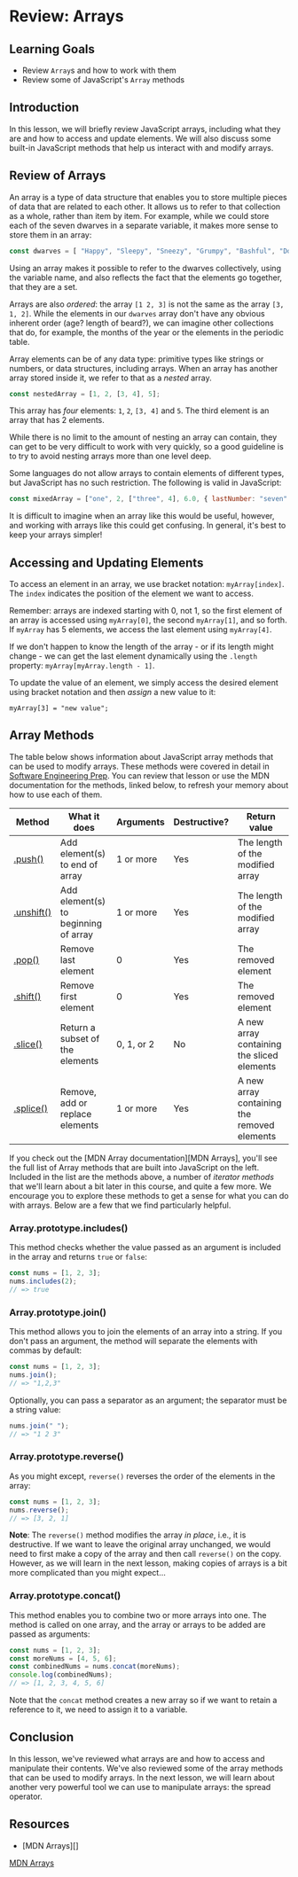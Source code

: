 # Review: Arrays

## Learning Goals

- Review `Array`s and how to work with them
- Review some of JavaScript's `Array` methods

## Introduction

In this lesson, we will briefly review JavaScript arrays, including what they
are and how to access and update elements. We will also discuss some built-in
JavaScript methods that help us interact with and modify arrays.

## Review of Arrays

An array is a type of data structure that enables you to store multiple pieces
of data that are related to each other. It allows us to refer to that collection
as a whole, rather than item by item. For example, while we could store each of
the seven dwarves in a separate variable, it makes more sense to store them in
an array:

```js
const dwarves = [ "Happy", "Sleepy", "Sneezy", "Grumpy", "Bashful", "Dopey", "Doc" ];
```

Using an array makes it possible to refer to the dwarves collectively, using the
variable name, and also reflects the fact that the elements go together, that
they are a set.

Arrays are also _ordered_: the array `[1 2, 3]` is not the same as the array
`[3, 1, 2]`. While the elements in our `dwarves` array don't have any obvious
inherent order (age? length of beard?), we can imagine other collections that
do, for example, the months of the year or the elements in the periodic table.

Array elements can be of any data type: primitive types like strings or numbers,
or data structures, including arrays. When an array has another array stored
inside it, we refer to that as a _nested_ array.

```js
const nestedArray = [1, 2, [3, 4], 5];
```

This array has _four_ elements: `1`, `2`, `[3, 4]` and `5`. The third element is
an array that has 2 elements.

While there is no limit to the amount of nesting an array can contain, they can
get to be very difficult to work with very quickly, so a good guideline is to
try to avoid nesting arrays more than one level deep.

Some languages do not allow arrays to contain elements of different types, but
JavaScript has no such restriction. The following is valid in JavaScript:

```js
const mixedArray = ["one", 2, ["three", 4], 6.0, { lastNumber: "seven" }];
```

It is difficult to imagine when an array like this would be useful, however, and
working with arrays like this could get confusing. In general, it's best to keep
your arrays simpler!

## Accessing and Updating Elements

To access an element in an array, we use bracket notation: `myArray[index]`. The
`index` indicates the position of the element we want to access.

Remember: arrays are indexed starting with 0, not 1, so the first element of an
array is accessed using `myArray[0]`, the second `myArray[1]`, and so forth. If
`myArray` has 5 elements, we access the last element using `myArray[4]`.

If we don't happen to know the length of the array - or if its length might
change - we can get the last element dynamically using the `.length` property:
`myArray[myArray.length - 1]`.

To update the value of an element, we simply access the desired element using
bracket notation and then _assign_ a new value to it:

`myArray[3] = "new value";`

## Array Methods

The table below shows information about JavaScript array methods that can be
used to modify arrays. These methods were covered in detail in [Software
Engineering Prep][array-methods]. You can review that lesson or use the MDN
documentation for the methods, linked below, to refresh your memory about how to
use each of them.

[array-methods]:
  https://github.com/learn-co-curriculum/phase-0-intro-to-js-2-array-methods

| Method         | What it does                         | Arguments  | Destructive? | Return value                                |
| -------------- | ------------------------------------ | ---------- | ------------ | ------------------------------------------- |
| [.push()][]    | Add element(s) to end of array       | 1 or more  | Yes          | The length of the modified array            |
| [.unshift()][] | Add element(s) to beginning of array | 1 or more  | Yes          | The length of the modified array            |
| [.pop()][]     | Remove last element                  | 0          | Yes          | The removed element                         |
| [.shift()][]   | Remove first element                 | 0          | Yes          | The removed element                         |
| [.slice()][]   | Return a subset of the elements      | 0, 1, or 2 | No           | A new array containing the sliced elements  |
| [.splice()][]  | Remove, add or replace elements      | 1 or more  | Yes          | A new array containing the removed elements |

[.push()]:
  https://developer.mozilla.org/en-US/docs/Web/JavaScript/Reference/Global_Objects/Array/push
[.unshift()]:
  https://developer.mozilla.org/en-US/docs/Web/JavaScript/Reference/Global_Objects/Array/unshift
[.pop()]:
  https://developer.mozilla.org/en-US/docs/Web/JavaScript/Reference/Global_Objects/Array/pop
[.shift()]:
  https://developer.mozilla.org/en-US/docs/Web/JavaScript/Reference/Global_Objects/Array/shift
[.slice()]:
  https://developer.mozilla.org/en-US/docs/Web/JavaScript/Reference/Global_Objects/Array/slice
[.splice()]:
  https://developer.mozilla.org/en-US/docs/Web/JavaScript/Reference/Global_Objects/Array/splice

If you check out the [MDN Array documentation][MDN Arrays], you'll see the full
list of Array methods that are built into JavaScript on the left. Included in
the list are the methods above, a number of _iterator methods_ that we'll learn
about a bit later in this course, and quite a few more. We encourage you to
explore these methods to get a sense for what you can do with arrays. Below are
a few that we find particularly helpful.

### Array.prototype.includes()

This method checks whether the value passed as an argument is included in the
array and returns `true` or `false`:

```js
const nums = [1, 2, 3];
nums.includes(2);
// => true
```

### Array.prototype.join()

This method allows you to join the elements of an array into a string. If you
don't pass an argument, the method will separate the elements with commas by
default:

```js
const nums = [1, 2, 3];
nums.join();
// => "1,2,3"
```

Optionally, you can pass a separator as an argument; the separator must be a
string value:

```js
nums.join(" ");
// => "1 2 3"
```

### Array.prototype.reverse()

As you might except, `reverse()` reverses the order of the elements in the
array:

```js
const nums = [1, 2, 3];
nums.reverse();
// => [3, 2, 1]
```

**Note**: The `reverse()` method modifies the array _in place_, i.e., it is
destructive. If we want to leave the original array unchanged, we would need to
first make a copy of the array and then call `reverse()` on the copy. However,
as we will learn in the next lesson, making copies of arrays is a bit more
complicated than you might expect...

### Array.prototype.concat()

This method enables you to combine two or more arrays into one. The method is
called on one array, and the array or arrays to be added are passed as
arguments:

```js
const nums = [1, 2, 3];
const moreNums = [4, 5, 6];
const combinedNums = nums.concat(moreNums);
console.log(combinedNums);
// => [1, 2, 3, 4, 5, 6]
```

Note that the `concat` method creates a new array so if we want to retain a
reference to it, we need to assign it to a variable.

## Conclusion

In this lesson, we've reviewed what arrays are and how to access and manipulate
their contents. We've also reviewed some of the array methods that can be used
to modify arrays. In the next lesson, we will learn about another very powerful
tool we can use to manipulate arrays: the spread operator.

## Resources

- [MDN Arrays][]

[MDN Arrays](https://developer.mozilla.org/en-US/docs/Web/JavaScript/Reference/Global_Objects/Array)
